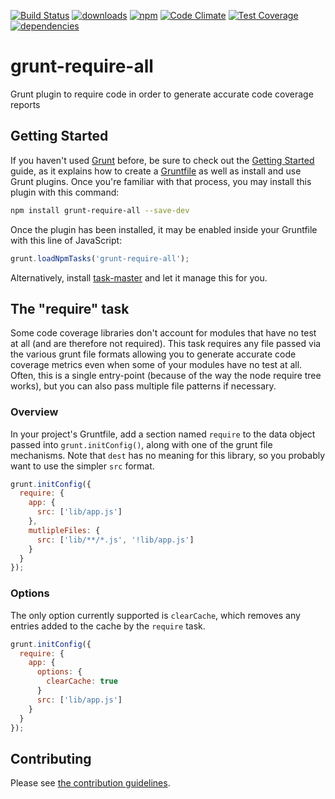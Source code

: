 [![Build Status](https://travis-ci.org/tandrewnichols/grunt-require-all.png)](https://travis-ci.org/tandrewnichols/grunt-require-all) [![downloads](http://img.shields.io/npm/dm/grunt-require-all.svg)](https://npmjs.org/package/grunt-require-all) [![npm](http://img.shields.io/npm/v/grunt-require-all.svg)](https://npmjs.org/package/grunt-require-all) [![Code Climate](https://codeclimate.com/github/tandrewnichols/grunt-require-all/badges/gpa.svg)](https://codeclimate.com/github/tandrewnichols/grunt-require-all) [![Test Coverage](https://codeclimate.com/github/tandrewnichols/grunt-require-all/badges/coverage.svg)](https://codeclimate.com/github/tandrewnichols/grunt-require-all) [![dependencies](https://david-dm.org/tandrewnichols/grunt-require-all.png)](https://david-dm.org/tandrewnichols/grunt-require-all)

# grunt-require-all

Grunt plugin to require code in order to generate accurate code coverage reports

## Getting Started

If you haven't used [Grunt](http://gruntjs.com/) before, be sure to check out the [Getting Started](http://gruntjs.com/getting-started) guide, as it explains how to create a [Gruntfile](http://gruntjs.com/sample-gruntfile) as well as install and use Grunt plugins. Once you're familiar with that process, you may install this plugin with this command:

```bash
npm install grunt-require-all --save-dev
```

Once the plugin has been installed, it may be enabled inside your Gruntfile with this line of JavaScript:

```javascript
grunt.loadNpmTasks('grunt-require-all');
```

Alternatively, install [task-master](http://github.com/tandrewnichols/task-master) and let it manage this for you.

## The "require" task

Some code coverage libraries don't account for modules that have no test at all (and are therefore not required). This task requires any file passed via the various grunt file formats allowing you to generate accurate code coverage metrics even when some of your modules have no test at all. Often, this is a single entry-point (because of the way the node require tree works), but you can also pass multiple file patterns if necessary.

### Overview

In your project's Gruntfile, add a section named `require` to the data object passed into `grunt.initConfig()`, along with one of the grunt file mechanisms. Note that `dest` has no meaning for this library, so you probably want to use the simpler `src` format.

```js
grunt.initConfig({
  require: {
    app: {
      src: ['lib/app.js']
    },
    mutlipleFiles: {
      src: ['lib/**/*.js', '!lib/app.js']
    }
  }
});
```

### Options

 The only option currently supported is `clearCache`, which removes any entries added to the cache by the `require` task.

```js
grunt.initConfig({
  require: {
    app: {
      options: {
        clearCache: true
      }
      src: ['lib/app.js']
    }
  }
});
```

## Contributing

Please see [the contribution guidelines](CONTRIBUTING.md).
